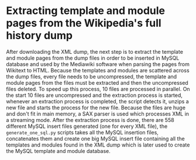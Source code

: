 # Extracting template and module pages from the Wikipedia's full history dump

After downloading the XML dump, the next step is to extract the template and module pages from the dump files in order to be inserted in MySQL database and used by the Mediawiki software when parsing the pages from Wikitext to HTML. Because the templates and modules are scattered across the dump files, every file needs to be uncompressed, the template and module pages from the files must be extracted and then the uncompressed files deleted. To speed up this process, 10 files are processed in parallel. On the start 10 files are uncompressed and the extraction process is started, whenever an extraction process is completed, the script detects it, unzips a new file and starts the process for the new file. Because the files are huge and don't fit in main memory, a SAX parser is used which processes XML in a streaming mode. After the extraction process is done, there are 558 different MySQL insert files generated (one for every XML file), the `generate_one_sql.py` scripts takes all the MySQL insertion files, concatenates them and create one big MySQL insert file containing all the templates and modules found in the XML dump which is later used to create the MySQL template and module database.
